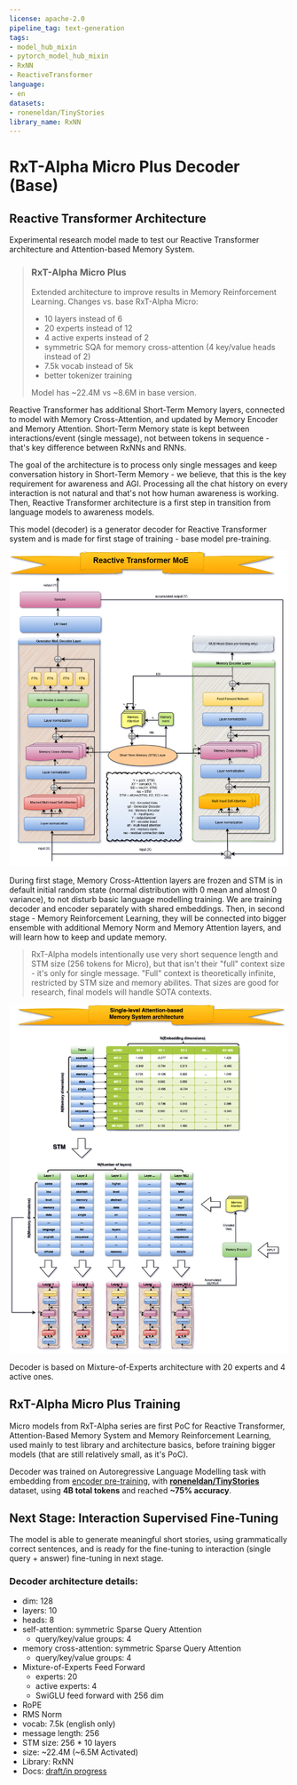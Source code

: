 ```yaml
---
license: apache-2.0
pipeline_tag: text-generation
tags:
- model_hub_mixin
- pytorch_model_hub_mixin
- RxNN
- ReactiveTransformer
language:
- en
datasets:
- roneneldan/TinyStories
library_name: RxNN
---
```


# RxT-Alpha Micro Plus Decoder (Base)
## Reactive Transformer Architecture
Experimental research model made to test our Reactive Transformer architecture and Attention-based Memory System.

> ### RxT-Alpha Micro Plus
> Extended architecture to improve results in Memory Reinforcement Learning. Changes vs. base RxT-Alpha Micro:
> - 10 layers instead of 6
> - 20 experts instead of 12
> - 4 active experts instead of 2
> - symmetric SQA for memory cross-attention (4 key/value heads instead of 2)
> - 7.5k vocab instead of 5k
> - better tokenizer training
>
> Model has ~22.4M vs ~8.6M in base version.

Reactive Transformer has additional Short-Term Memory layers, connected to model with Memory Cross-Attention, and updated by Memory Encoder and Memory Attention.
Short-Term Memory state is kept between interactions/event (single message), not between tokens in sequence - that's key difference between RxNNs and RNNs.

The goal of the architecture is to process only single messages and keep conversation history in Short-Term Memory - we believe, that this is the key requirement
for awareness and AGI. Processing all the chat history on every interaction is not natural and that's not how human awareness is working. Then, Reactive Transformer
architecture is a first step in transition from language models to awareness models.

This model (decoder) is a generator decoder for Reactive Transformer system and is made for first stage of training - base model pre-training.

<img src="https://raw.githubusercontent.com/RxAI-dev/RxNN/refs/heads/main/assets/research/reactive-transformer-moe.png" width="800" />

During first stage, Memory Cross-Attention layers are frozen and STM is in default initial random state (normal distribution with 0 mean and almost 0 variance),
to not disturb basic language modelling training. We are training decoder and encoder separately with shared embeddings. Then, in second stage - Memory Reinforcement
Learning, they will be connected into bigger ensemble with additional Memory Norm and Memory Attention layers, and will learn how to keep and update memory.

> RxT-Alpha models intentionally use very short sequence length and STM size (256 tokens for Micro), but that isn't their "full" context size - it's only for single
> message. "Full" context is theoretically infinite, restricted by STM size and memory abilites. That sizes are good for research, final models will handle SOTA contexts.

<img src="https://raw.githubusercontent.com/RxAI-dev/RxNN/refs/heads/main/assets/research/stm-abms.png" width="800">

Decoder is based on Mixture-of-Experts architecture with 20 experts and 4 active ones.

## RxT-Alpha Micro Plus Training
Micro models from RxT-Alpha series are first PoC for Reactive Transformer, Attention-Based Memory System and Memory Reinforcement Learning,
used mainly to test library and architecture basics, before training bigger models (that are still relatively small, as it's PoC).

Decoder was trained on Autoregressive Language Modelling task with embedding from [encoder pre-training](https://huggingface.co/ReactiveAI/RxT-Alpha-Micro-Plus-Encoder),
with [**roneneldan/TinyStories**](https://huggingface.co/datasets/roneneldan/TinyStories) dataset, using **4B total tokens** and reached **~75% accuracy**.

## Next Stage: Interaction Supervised Fine-Tuning
The model is able to generate meaningful short stories, using grammatically correct sentences, and is ready for the fine-tuning to interaction (single query + answer)
fine-tuning in next stage.

### Decoder architecture details:
- dim: 128
- layers: 10
- heads: 8
- self-attention: symmetric Sparse Query Attention
  - query/key/value groups: 4
- memory cross-attention: symmetric Sparse Query Attention
  - query/key/value groups: 4
- Mixture-of-Experts Feed Forward
  - experts: 20
  - active experts: 4
  - SwiGLU feed forward with 256 dim
- RoPE
- RMS Norm
- vocab: 7.5k (english only)
- message length: 256
- STM size: 256 * 10 layers
- size: ~22.4M (~6.5M Activated)
- Library: RxNN
- Docs: [draft/in progress](https://github.com/RxAI-dev/RxNN/blob/main/docs/research/ReactiveTransformer/reactive-transformer.md)
